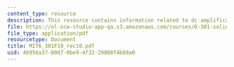 ```yaml
---
content_type: resource
description: This resource contains information related to dc amplification.
file: https://ol-ocw-studio-app-qa.s3.amazonaws.com/courses/6-301-solid-state-circuits-fall-2010/4b956a3780d70be94f3229808f4bb9a0_MIT6_301F10_rec10.pdf
file_type: application/pdf
resourcetype: Document
title: MIT6_301F10_rec10.pdf
uid: 4b956a37-80d7-0be9-4f32-29808f4bb9a0
---
```


